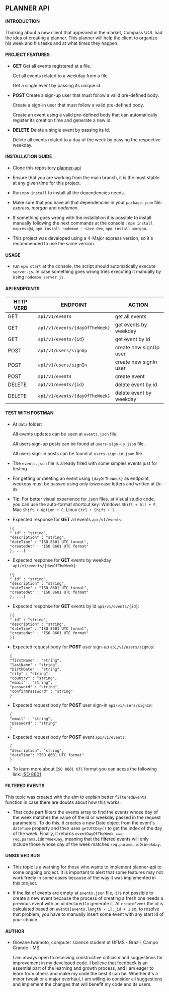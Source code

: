 ## **PLANNER API**

#### **INTRODUCTION**

Thinking about a new client that appeared in the market, Compass UOL had the idea of creating a planner. This planner will help the client to organize his week and his tasks and at what times they happen.

#### **PROJECT FEATURES**

- **GET**
  Get all events registered at a file.

  Get all events related to a weekday from a file.

  Get a single event by passing its unique id.

- **POST**
  Create a sign-up user that must follow a valid pre-defined body.

  Create a sign-in user that must follow a valid pre-defined body.

  Create an event using a valid pre-defined body that can automatically register its creation time and generate a new id.

- **DELETE**
  Delete a single event by passing its id.

  Delete all events related to a day of the week by passing the respective weekday.

#### **INSTALLATION GUIDE**

- Clone this repository [planner-api](https://github.com/GiovaneIwamoto/planner-api)

- Ensure that you are working from the main branch, it is the most stable at any given time for this project.

- Run `npm install` to install all the dependencies needs.

- Make sure that you have all that dependencies in your `package.json` file: _express_, _morgan_ and _nodemon_.

- If something goes wrong with the installation it is possible to install manually following the next commands at the console : `npm install express@4`, `npm install nodemon --save-dev`, `npm install morgan`.

- This project was developed using a 4-Major express version, so it's recommended to use the same version.

#### **USAGE**

- run `npm start` at the console, the script should automatically execute `server.js`. In case something goes wrong tries executing it manually by using `nodemon server.js`.

#### **API ENDPOINTS**

| **HTTP VERB** | **ENDPOINT**                   | **ACTION**              |
| ------------- | ------------------------------ | ----------------------- |
| GET           | `api/v1/events`                | get all events          |
| GET           | `ap1/v1/events/{dayOfTheWeek}` | get events by weekday   |
| GET           | `ap1/v1/events/{id}`           | get event by id         |
| POST          | `ap1/v1/users/signUp`          | create new signUp user  |
| POST          | `ap1/v1/users/signIn`          | create new signIn user  |
| POST          | `ap1/v1/events`                | create event            |
| DELETE        | `ap1/v1/events/{id}`           | delete event by id      |
| DELETE        | `ap1/v1/events/{dayOfTheWeek}` | delete event by weekday |

#### **TEST WITH POSTMAN**

- At `data` folder:

  All events updates can be seen at `events.json` file.

  All users sign-up posts can be found at `users-sign-up.json` file.

  All users sign-in posts can be found at `users-sign-in.json` file.

- The `events.json` file is already filled with some simples events just for testing.

- For getting or deleting an event using `{dayOfTheWeek}` as endpoint, weekday must be passed using only lowercase letters and written at `EN-US`.

- Tip: For better visual experience for .json files, at Visual studio code, you can use the auto-format shortcut key: Windows `Shift + Alt + F`, Mac `Shift + Option + F`, Linux `Ctrl + Shift + l`.

- Expected response for **GET** all events `api/v1/events`:

```
  [{
  "_id" : "string",
  "description" : "string",
  "dateTime" : "ISO 8601 UTC format",
  "createdAt" : "ISO 8601 UTC format"
  }, ...]
```

- Expected response for **GET** events by weekday `ap1/v1/events/{dayOfTheWeek}`:

```
  [{
  "_id" : "string",
  "description" : "string",
  "dateTime" : "ISO 8601 UTC format",
  "createdAt" : "ISO 8601 UTC format"
  }, ...]
```

- Expected response for **GET** events by id `ap1/v1/events/{id}`:

```
  [{
  "_id" : "string",
  "description" : "string",
  "dateTime" : "ISO 8601 UTC format",
  "createdAt" : "ISO 8601 UTC format"
  }]
```

- Expected request body for **POST** user sign-up `ap1/v1/users/signUp`:

```
  {
  "firstName" : "string",
  "lastName" : "string",
  "birthDate" : "string",
  "city" : "string",
  "country" : "string",
  "email" : "string",
  "password" : "string",
  "confirmPassword" : "string"
  }
```

- Expected request body for **POST** user sign-in `ap1/v1/users/signIn`:

```
  {
  "email" : "string",
  "password" : "string"
  }
```

- Expected request body for **POST** event `ap1/v1/events`:

```
  {
  "description": "string",
  "dateTime": "ISO 8601 UTC format"
  }
```

- To learn more about `ISO 8601 UTC` format you can acess the following link: [ISO 8601](https://documentation.sas.com/doc/en/vdmmlcdc/8.1/leforinforref/p1a0qt18rxydrkn1b0rtdfh2t8zs.htm#:~:text=UTC%20is%20a%20datetime%20value,ss%2B%7C%E2%80%93%20hh%3Amm)

#### **FILTERED EVENTS**

This topic was created with the aim to explain better `filteredEvents` function in case there are doubts about how this works.

- That code part filters the events array to find the events whose day of the week matches the value of the id or weekday passed in the request parameters. To do this, it creates a new Date object from the event's `dateTime` property and then uses `getUTCDay()` to get the index of the day of the week. Finally, it returns `eventDayOfTheWeek === req.params.idOrWeekDay`, meaning that the filtered events will only include those whose day of the week matches `req.params.idOrWeekday`.

#### **UNSOLVED BUG**

- This topic is a warning for those who wants to implement planner-api to some ongoing project. It is important to alert that some features may not work freely in some cases because of the way it was implemented in this project.

- If the list of events are empty at `events.json` file, it is not possible to create a new event because the process of creating a fresh one needs a previous event with an id declared to generate it. At `createEvent` the id is calculated based on `events[events.length - 1]._id + 1` so, to resolve that problem, you have to manually insert some event with any start id of your choice.

#### **AUTHOR**

- Giovane Iwamoto, computer science student at UFMS - Brazil, Campo Grande - MS.

  I am always open to receiving constructive criticism and suggestions for improvement in my developed code. I believe that feedback is an essential part of the learning and growth process, and I am eager to learn from others and make my code the best it can be. Whether it's a minor tweak or a major overhaul, I am willing to consider all suggestions and implement the changes that will benefit my code and its users.
